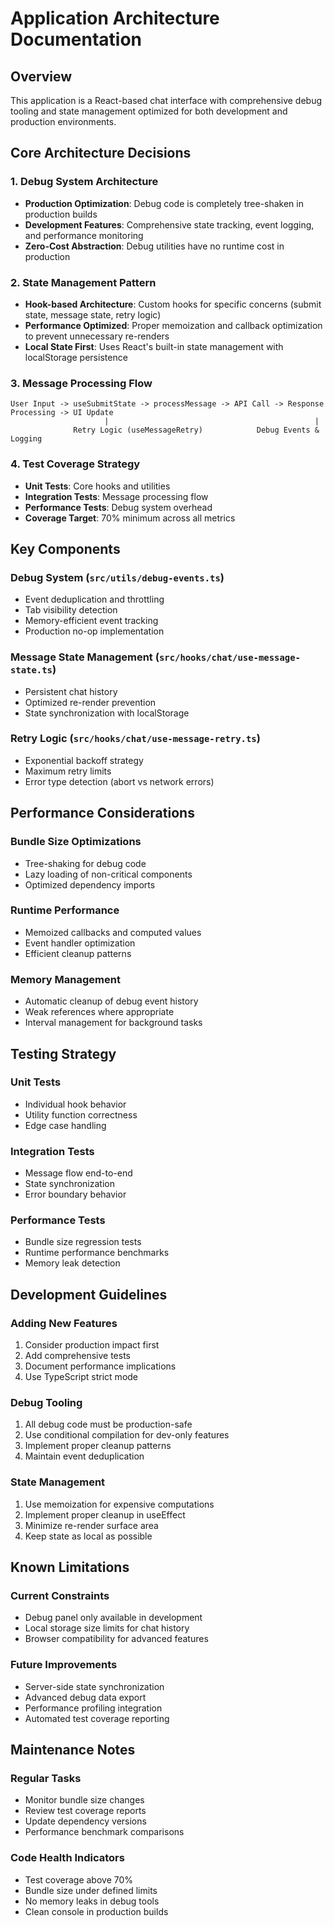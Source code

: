 
# Application Architecture Documentation

## Overview
This application is a React-based chat interface with comprehensive debug tooling and state management optimized for both development and production environments.

## Core Architecture Decisions

### 1. Debug System Architecture
- **Production Optimization**: Debug code is completely tree-shaken in production builds
- **Development Features**: Comprehensive state tracking, event logging, and performance monitoring
- **Zero-Cost Abstraction**: Debug utilities have no runtime cost in production

### 2. State Management Pattern
- **Hook-based Architecture**: Custom hooks for specific concerns (submit state, message state, retry logic)
- **Performance Optimized**: Proper memoization and callback optimization to prevent unnecessary re-renders
- **Local State First**: Uses React's built-in state management with localStorage persistence

### 3. Message Processing Flow
```
User Input -> useSubmitState -> processMessage -> API Call -> Response Processing -> UI Update
                     |                                              |
              Retry Logic (useMessageRetry)            Debug Events & Logging
```

### 4. Test Coverage Strategy
- **Unit Tests**: Core hooks and utilities
- **Integration Tests**: Message processing flow
- **Performance Tests**: Debug system overhead
- **Coverage Target**: 70% minimum across all metrics

## Key Components

### Debug System (`src/utils/debug-events.ts`)
- Event deduplication and throttling
- Tab visibility detection
- Memory-efficient event tracking
- Production no-op implementation

### Message State Management (`src/hooks/chat/use-message-state.ts`)
- Persistent chat history
- Optimized re-render prevention
- State synchronization with localStorage

### Retry Logic (`src/hooks/chat/use-message-retry.ts`)
- Exponential backoff strategy
- Maximum retry limits
- Error type detection (abort vs network errors)

## Performance Considerations

### Bundle Size Optimizations
- Tree-shaking for debug code
- Lazy loading of non-critical components
- Optimized dependency imports

### Runtime Performance
- Memoized callbacks and computed values
- Event handler optimization
- Efficient cleanup patterns

### Memory Management
- Automatic cleanup of debug event history
- Weak references where appropriate
- Interval management for background tasks

## Testing Strategy

### Unit Tests
- Individual hook behavior
- Utility function correctness
- Edge case handling

### Integration Tests
- Message flow end-to-end
- State synchronization
- Error boundary behavior

### Performance Tests
- Bundle size regression tests
- Runtime performance benchmarks
- Memory leak detection

## Development Guidelines

### Adding New Features
1. Consider production impact first
2. Add comprehensive tests
3. Document performance implications
4. Use TypeScript strict mode

### Debug Tooling
1. All debug code must be production-safe
2. Use conditional compilation for dev-only features
3. Implement proper cleanup patterns
4. Maintain event deduplication

### State Management
1. Use memoization for expensive computations
2. Implement proper cleanup in useEffect
3. Minimize re-render surface area
4. Keep state as local as possible

## Known Limitations

### Current Constraints
- Debug panel only available in development
- Local storage size limits for chat history
- Browser compatibility for advanced features

### Future Improvements
- Server-side state synchronization
- Advanced debug data export
- Performance profiling integration
- Automated test coverage reporting

## Maintenance Notes

### Regular Tasks
- Monitor bundle size changes
- Review test coverage reports
- Update dependency versions
- Performance benchmark comparisons

### Code Health Indicators
- Test coverage above 70%
- Bundle size under defined limits
- No memory leaks in debug tools
- Clean console in production builds
